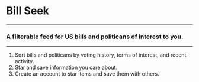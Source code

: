 # Bill Seek  
-----
### A filterable feed for US bills and politicans of interest to you.  
-----
1. Sort bills and politicans by voting history, terms of interest, and recent activity.    
2. Star and save information you care about.  
3. Create an account to star items and save them with others.  
